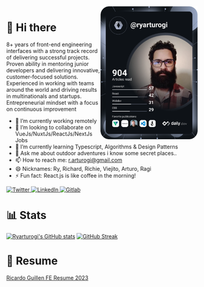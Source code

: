 <div align="left">
  <a href="https://app.daily.dev/ryarturogi" target="_blank">
    <img
      width="256"
      align="right"
      src="https://github.com/ryarturogi/ryarturogi/blob/master/devcard.svg" 
      alt="Ricardo Guillen's Dev Card"
    />
  </a>
</div>

# 👋 Hi there

8+ years of front-end engineering interfaces with a strong track record of delivering successful projects. Proven ability in mentoring junior developers and delivering innovative, customer-focused solutions. Experienced in working with teams around the world and driving results in multinationals and startups. Entrepreneurial mindset with a focus on continuous improvement

- 🔭 I’m currently working remotely
- 👯 I’m looking to collaborate on VueJs/NuxtJs/ReactJs/NextJs Jobs
- 🌱 I’m currently learning Typescript, Algorithms & Design Patterns
- 💬 Ask me about outdoor adventures i know some secret places.. 
- 📫 How to reach me: r.arturogi@gmail.com
- 😄 Nicknames: Ry, Richard, Richie, Viejito, Arturo, Ragi
- ⚡ Fun fact: React.js is like coffee in the morning!

<div align="left">
  <a href="https://twitter.com/ryarturogi">
    <img
      src="https://img.shields.io/twitter/follow/ryarturogi?label=Twitter&logo=twitter&style=flat-square&color=1da1f2&logoColor=ffffff"
      alt="Twitter"
    />
  </a>
  <a href="https://www.linkedin.com/in/ryarturogi/">
    <img
      src="https://img.shields.io/static/v1?logo=linkedin&style=flat-square&color=0072b1&label=LinkedIn&message=%E2%98%86"
      alt="LinkedIn"
    />
  </a>
  
  <a href="https://gitlab.com/ricardo.guillen">
    <img
      src="https://img.shields.io/static/v1?logo=gitlab&style=flat-square&color=fca326&label=Gitlab&message=%E2%98%86"
      alt="Gitlab"
    />
  </a>

# 📊 Stats
  [![Ryarturogi's GitHub stats](https://github-readme-stats.vercel.app/api?username=ryarturogi&show_icons=true&theme=transparent)](https://github.com/ryarturogi) [![GitHub Streak](https://github-readme-streak-stats.herokuapp.com/?user=ryarturogi)](https://github.com/ryarturogi)
  
# 📗 Resume
[Ricardo Guillen FE Resume 2023](https://github.com/ryarturogi/ryarturogi/files/10385574/Ricardo_Guillen_FE_Resume_2023.9.pdf)
</div>
